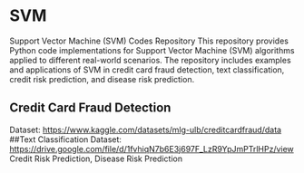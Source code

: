 # SVM

Support Vector Machine (SVM) Codes Repository
This repository provides Python code implementations for Support Vector Machine (SVM) algorithms applied to different real-world scenarios. The repository includes examples and applications of SVM in credit card fraud detection, text classification, credit risk prediction, and disease risk prediction.

## Credit Card Fraud Detection
Dataset: https://www.kaggle.com/datasets/mlg-ulb/creditcardfraud/data
##Text Classification
Dataset: https://drive.google.com/file/d/1fvhiqN7b6E3j697F_LzR9YpJmPTrlHPz/view
Credit Risk Prediction,
Disease Risk Prediction
